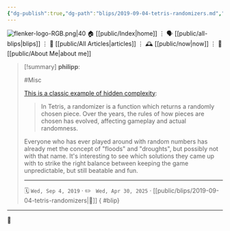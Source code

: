 ```yaml
---
{"dg-publish":true,"dg-path":"blips/2019-09-04-tetris-randomizers.md","dg-permalink":"2019/09/04/tetris-randomizers/","permalink":"/2019/09/04/tetris-randomizers/","title":"philipp @ 2019-09-04"}
---
```



<div class="transclusion internal-embed is-loaded"><div class="markdown-embed">




![flenker-logo-RGB.png|40](/img/user/attachments/flenker-logo-RGB.png)
🏠 [[public/Index\|home]]  ⋮ 🗣️ [[public/all-blips\|blips]] ⋮  📝 [[public/All Articles\|articles]]  ⋮ 🕰️ [[public/now\|now]] ⋮ 🪪 [[public/About Me\|about me]]


</div></div>


> [!summary] **philipp**:
>
> #Misc
>
> [This is a classic example of hidden complexity](https://simon.lc/the-history-of-tetris-randomizers):
>
> > In Tetris, a randomizer is a function which returns a randomly chosen piece. Over the years, the rules of how pieces are chosen has evolved, affecting gameplay and actual randomness.
>
> Everyone who has ever played around with random numbers has already met the concept of "floods" and "droughts", but possibly not with that name. It's interesting to see which solutions they came up with to strike the right balance between keeping the game unpredictable, but still beatable and fun.
> - - -
>
> 🗓️ <code>Wed, Sep 4, 2019</code>  · ✏️ <code> Wed, Apr 30, 2025</code>  · [[public/blips/2019-09-04-tetris-randomizers\|🔗]]
{ #blip}


- - -

 👾
